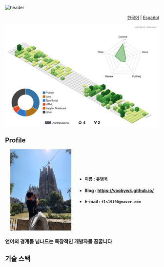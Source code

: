 ![header](https://capsule-render.vercel.app/api?type=waving&color=auto&height=300&section=header&text=YooByWk's%20Github!&fontSize=50)


<div align="right">

[한국어](./README.md) | [Español](./README.es.md)

</div>

![](./profile-3d-contrib/profile-green-animate.svg)


## Profile
<div style="display: flex; align-items: center; justify-content: center;">
<img src='./20220806_155118.jpg' width='200'>
<div style="margin-left: 20px;">
  
- #### 이름 : 유병욱
- #### Blog : https://yoobywk.github.io/
- #### E-mail : `tls19190@naver.com`

</div>
</div>

### 언어의 경계를 넘나드는 독창적인 개발자를 꿈꿉니다


## 기술 스택

